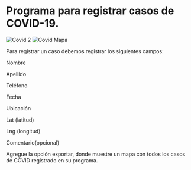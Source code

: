 # Programa para registrar casos de COVID-19.

![Covid 2](https://user-images.githubusercontent.com/69004844/89597526-6dc2dd00-d828-11ea-8293-5c33861ad178.png)
![Covid Mapa](https://user-images.githubusercontent.com/69004844/89597551-7f0be980-d828-11ea-8395-0f007ee92e8b.png)


Para registrar un caso debemos registrar los siguientes campos:

Nombre

Apellido

Teléfono

Fecha

Ubicación

Lat (latitud)

Lng (longitud)

Comentario(opcional)


Agregue la opción exportar, donde muestre un mapa con todos los casos de COVID registrado en su programa.
